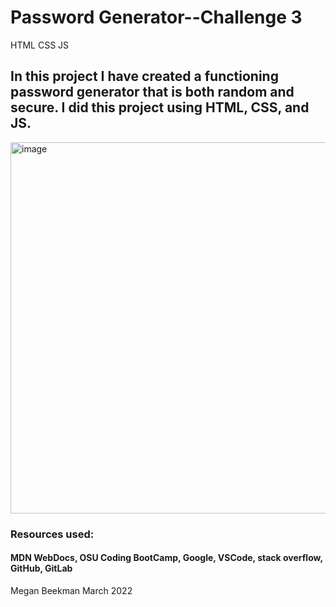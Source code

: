 # Password Generator--Challenge 3
HTML
CSS
JS
## In this project I have created a functioning password generator that is both random and secure. I did this project using HTML, CSS, and JS.

<img width="594" alt="image" src="https://user-images.githubusercontent.com/98377559/157810865-1ea5322a-e4ae-4b8a-9952-cd4ebc3a5921.png">

### Resources used:
#### MDN WebDocs, OSU Coding BootCamp, Google, VSCode, stack overflow, GitHub, GitLab


Megan Beekman
March 2022